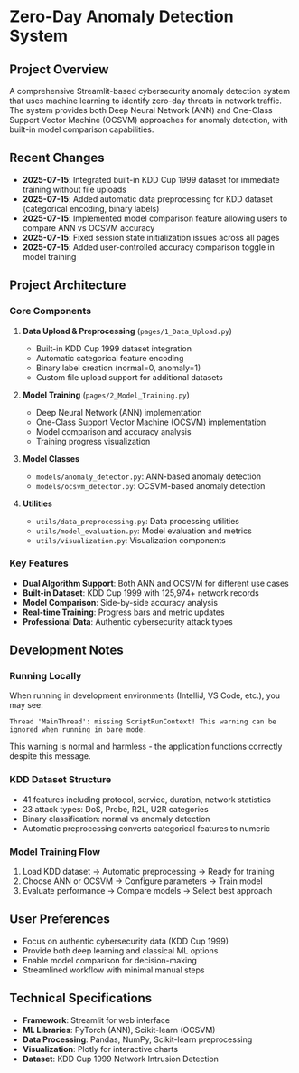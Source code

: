 # Zero-Day Anomaly Detection System

## Project Overview
A comprehensive Streamlit-based cybersecurity anomaly detection system that uses machine learning to identify zero-day threats in network traffic. The system provides both Deep Neural Network (ANN) and One-Class Support Vector Machine (OCSVM) approaches for anomaly detection, with built-in model comparison capabilities.

## Recent Changes
- **2025-07-15**: Integrated built-in KDD Cup 1999 dataset for immediate training without file uploads
- **2025-07-15**: Added automatic data preprocessing for KDD dataset (categorical encoding, binary labels)
- **2025-07-15**: Implemented model comparison feature allowing users to compare ANN vs OCSVM accuracy
- **2025-07-15**: Fixed session state initialization issues across all pages
- **2025-07-15**: Added user-controlled accuracy comparison toggle in model training

## Project Architecture

### Core Components
1. **Data Upload & Preprocessing** (`pages/1_Data_Upload.py`)
   - Built-in KDD Cup 1999 dataset integration
   - Automatic categorical feature encoding
   - Binary label creation (normal=0, anomaly=1)
   - Custom file upload support for additional datasets

2. **Model Training** (`pages/2_Model_Training.py`)
   - Deep Neural Network (ANN) implementation
   - One-Class Support Vector Machine (OCSVM) implementation
   - Model comparison and accuracy analysis
   - Training progress visualization

3. **Model Classes**
   - `models/anomaly_detector.py`: ANN-based anomaly detection
   - `models/ocsvm_detector.py`: OCSVM-based anomaly detection

4. **Utilities**
   - `utils/data_preprocessing.py`: Data processing utilities
   - `utils/model_evaluation.py`: Model evaluation and metrics
   - `utils/visualization.py`: Visualization components

### Key Features
- **Dual Algorithm Support**: Both ANN and OCSVM for different use cases
- **Built-in Dataset**: KDD Cup 1999 with 125,974+ network records
- **Model Comparison**: Side-by-side accuracy analysis
- **Real-time Training**: Progress bars and metric updates
- **Professional Data**: Authentic cybersecurity attack types

## Development Notes

### Running Locally
When running in development environments (IntelliJ, VS Code, etc.), you may see:
```
Thread 'MainThread': missing ScriptRunContext! This warning can be ignored when running in bare mode.
```
This warning is normal and harmless - the application functions correctly despite this message.

### KDD Dataset Structure
- 41 features including protocol, service, duration, network statistics
- 23 attack types: DoS, Probe, R2L, U2R categories
- Binary classification: normal vs anomaly detection
- Automatic preprocessing converts categorical features to numeric

### Model Training Flow
1. Load KDD dataset → Automatic preprocessing → Ready for training
2. Choose ANN or OCSVM → Configure parameters → Train model
3. Evaluate performance → Compare models → Select best approach

## User Preferences
- Focus on authentic cybersecurity data (KDD Cup 1999)
- Provide both deep learning and classical ML options
- Enable model comparison for decision-making
- Streamlined workflow with minimal manual steps

## Technical Specifications
- **Framework**: Streamlit for web interface
- **ML Libraries**: PyTorch (ANN), Scikit-learn (OCSVM)
- **Data Processing**: Pandas, NumPy, Scikit-learn preprocessing
- **Visualization**: Plotly for interactive charts
- **Dataset**: KDD Cup 1999 Network Intrusion Detection